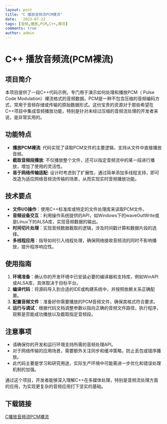 ```yaml
---
layout: post
title: "C 播放音频流PCM裸流"
date:   2023-07-22
tags: [音频,播放,PCM,C++,裸流]
comments: true
author: admin
---
```

# C++ 播放音频流(PCM裸流)

## 项目简介

本项目提供了一段C++代码示例，专门用于演示如何处理和播放PCM（ Pulse Code Modulation）裸流格式的音频数据。PCM是一种不包含压缩的音频编码方式，常用于音频存储或传输的原始数据形式。这份宝贵的资源对于那些希望在C++项目中集成音频播放功能，特别是针对未经过压缩的音频流处理的开发者来说，是非常实用的。

## 功能特点

- **播放PCM裸流**: 代码实现了读取PCM文件的主要逻辑，支持从文件中直接播放音频。
- **截取音频段播放**: 不仅播放整个文件，还可以指定音频流中的某一段进行播放，增加了使用的灵活性。
- **易于网络传输适配**: 设计时考虑到了扩展性，通过简单添加多线程支持，即可改造为适应网络音频流传输的场景，从而实现实时音频播放功能。

## 技术要点

- **文件I/O操作**：使用C++标准库或特定的文件处理库来读取PCM文件。
- **音频设备交互**：利用操作系统提供的API，如Windows下的waveOutWrite或是Linux下的ALSA库，实现音频数据的输出。
- **时间切片处理**：实现音频数据截取的逻辑，涉及时间戳计算和数据片段的选择。
- **多线程应用**：指导如何引入线程处理，确保网络接收音频流的同时不影响播放，提升程序响应性。

## 使用指南

1. **环境准备**：确认你的开发环境中已安装必要的编译器和支持库，例如WinAPI或ALSA库，具体取决于目标平台。
2. **编译代码**：将源码导入到合适的IDE或构建系统中，并按照依赖关系正确配置。
3. **配置音频文件**：准备好你需要播放的PCM音频文件，确保其格式符合要求。
4. **运行与调试**：根据代码文档调整参数以指向正确的音频文件路径，执行程序，观察是否能成功播放以及截取指定音频段。

## 注意事项

- 请确保你的开发和运行环境支持所需的音频处理API。
- 对于网络传输的应用场景，需要额外关注同步和缓冲策略，防止丢包或错序播放。
- 此代码主要是学习和研究用途，实际生产环境中可能需进一步优化和错误处理机制的加强。

通过这个项目，开发者能够深入理解C++在多媒体处理，特别是音频流处理方面的应用，为实现更复杂的音频应用打下坚实的基础。

## 下载链接

[C播放音频流PCM裸流](https://pan.quark.cn/s/748723b666f2)